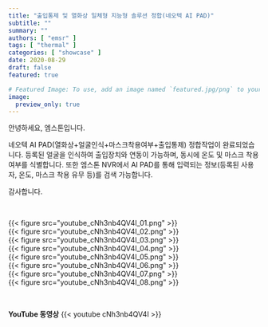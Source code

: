```yaml
---
title: "출입통제 및 열화상 일체형 지능형 솔루션 정합(네오텍 AI PAD)"
subtitle: ""
summary: ""
authors: [ "emsr" ]
tags: [ "thermal" ]
categories: [ "showcase" ]
date: 2020-08-29
draft: false
featured: true

# Featured Image: To use, add an image named `featured.jpg/png` to your page's folder.
image:
  preview_only: true
---
```


안녕하세요, 엠스톤입니다.

네오텍 AI PAD(열화상+얼굴인식+마스크착용여부+출입통제) 정합작업이 완료되었습니다.
등록된 얼굴을 인식하여 출입장치와 연동이 가능하며, 동시에 온도 및 마스크 착용 여부를 식별합니다.
또한 엠스톤 NVR에서 AI PAD를 통해 입력되는 정보(등록된 사용자, 온도, 마스크 착용 유무 등)를 검색 가능합니다.

감사합니다.

&nbsp;

<div class="container"><div class="row no-gutters">
<div class="col-sm-6">{{< figure src="youtube_cNh3nb4QV4I_01.png" >}}</div>
<div class="col-sm-6">{{< figure src="youtube_cNh3nb4QV4I_02.png" >}}</div>
<div class="col-sm-6">{{< figure src="youtube_cNh3nb4QV4I_03.png" >}}</div>
<div class="col-sm-6">{{< figure src="youtube_cNh3nb4QV4I_04.png" >}}</div>
<div class="col-sm-6">{{< figure src="youtube_cNh3nb4QV4I_05.png" >}}</div>
<div class="col-sm-6">{{< figure src="youtube_cNh3nb4QV4I_06.png" >}}</div>
<div class="col-sm-6">{{< figure src="youtube_cNh3nb4QV4I_07.png" >}}</div>
<div class="col-sm-6">{{< figure src="youtube_cNh3nb4QV4I_08.png" >}}</div>
</div></div>

&nbsp;

**YouTube 동영상**
{{< youtube cNh3nb4QV4I >}}